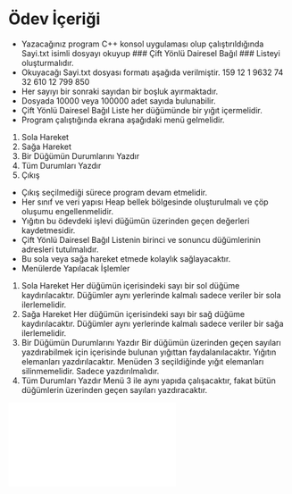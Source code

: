 # Ödev İçeriği 
- Yazacağınız program C++ konsol uygulaması olup çalıştırıldığında Sayi.txt isimli dosyayı okuyup ### Çift Yönlü Dairesel Bağıl ### Listeyi oluşturmalıdır. 
- Okuyacağı Sayi.txt dosyası formatı aşağıda verilmiştir. 
159 12 1 9632 74 32 610 12 799 850 
- Her sayıyı bir sonraki sayıdan bir boşluk ayırmaktadır.
- Dosyada 10000 veya 100000 adet sayıda bulunabilir. 
- Çift Yönlü Dairesel Bağıl Liste her düğümünde bir yığıt içermelidir. 
- Program çalıştığında ekrana aşağıdaki menü gelmelidir. 
1. Sola Hareket 
2. Sağa Hareket 
3. Bir Düğümün Durumlarını Yazdır 
4. Tüm Durumları Yazdır  
5. Çıkış 
- Çıkış seçilmediği sürece program devam etmelidir. 
- Her sınıf ve veri yapısı Heap bellek bölgesinde oluşturulmalı ve çöp oluşumu engellenmelidir.  
- Yığıtın bu ödevdeki işlevi düğümün üzerinden geçen değerleri kaydetmesidir. 
- Çift Yönlü Dairesel Bağıl Listenin birinci ve sonuncu düğümlerinin adresleri tutulmalıdır. 
- Bu sola veya sağa hareket etmede kolaylık sağlayacaktır. 
- Menülerde Yapılacak İşlemler 
1. Sola Hareket 
Her düğümün içerisindeki sayı bir sol düğüme kaydırılacaktır. Düğümler aynı yerlerinde kalmalı sadece veriler bir sola ilerlemelidir. 
2. Sağa Hareket 
Her düğümün içerisindeki sayı bir sağ düğüme kaydırılacaktır. Düğümler aynı yerlerinde kalmalı sadece veriler bir sağa ilerlemelidir. 
3. Bir Düğümün Durumlarını Yazdır 
Bir düğümün üzerinden geçen sayıları yazdırabilmek için içerisinde bulunan yığıttan faydalanılacaktır. Yığıtın elemanları yazdırılacaktır. Menüden 3 seçildiğinde yığıt elemanları silinmemelidir. Sadece yazdırılmalıdır.
4. Tüm Durumları Yazdır 
Menü 3 ile aynı yapıda çalışacaktır, fakat bütün düğümlerin üzerinden geçen sayıları yazdıracaktır. 

![Tüm detaylatı görmek için lütfen tıklayınız .. ](Odev_2.pdf)
